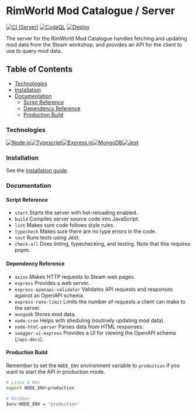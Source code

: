 # RimWorld Mod Catalogue / Server <!-- omit in toc -->

[![CI (Server)](https://github.com/NachoToast/RimWorldModCatalogue/actions/workflows/node.js.ci.server.yml/badge.svg)](https://github.com/NachoToast/RimWorldModCatalogue/actions/workflows/node.js.ci.server.yml)
[![CodeQL](https://github.com/NachoToast/RimWorldModCatalogue/actions/workflows/codeql-analysis.yml/badge.svg)](https://github.com/NachoToast/RimWorldModCatalogue/actions/workflows/codeql-analysis.yml)
[![Deploy](https://github.com/NachoToast/RimWorldModCatalogue/actions/workflows/deploy.yml/badge.svg)](https://github.com/NachoToast/RimWorldModCatalogue/actions/workflows/deploy.yml)

The server for the RimWorld Mod Catalogue handles fetching and updating mod data from the Steam workshop, and provides an API for the client to use to query mod data.

## Table of Contents <!-- omit in toc -->

- [Technologies](#technologies)
- [Installation](#installation)
- [Documentation](#documentation)
  - [Script Reference](#script-reference)
  - [Dependency Reference](#dependency-reference)
  - [Production Build](#production-build)

### Technologies

<div style="display: flex">

  <a href="https://nodejs.org/">
  <img alt="Node.js" src="https://img.shields.io/badge/Node.js-43853D?style=for-the-badge&logo=node.js&logoColor=white" />
  </a>

  <a href="https://www.typescriptlang.org/">
  <img alt="Typescript" src="https://img.shields.io/badge/TypeScript-007ACC?style=for-the-badge&logo=typescript&logoColor=white" />
  </a>

  <a href="https://expressjs.com/">
  <img alt="Express.js" src="https://img.shields.io/badge/express.js-%23404d59.svg?style=for-the-badge&logo=express&logoColor=%2361DAFB" />
  </a>

  <a href="https://www.mongodb.com/">
  <img alt="MongoDB" src="https://img.shields.io/badge/MongoDB-%234ea94b.svg?style=for-the-badge&logo=mongodb&logoColor=white" />
  </a>

  <a href="https://jestjs.io/">
  <img alt="Jest" src="https://img.shields.io/badge/-jest-%23C21325?style=for-the-badge&logo=jest&logoColor=white" />
  </a>

</div>

### Installation

See the [installation guide](./docs/InstallationGuide.md).

### Documentation

#### Script Reference

-   `start` Starts the server with hot-reloading enabled.
-   `build` Compiles server source code into JavaScript.
-   `lint` Makes sure code follows style rules.
-   `typecheck` Makes sure there are no type errors in the code.
-   `test` Runs tests using Jest.
-   `check-all` Does linting, typechecking, and testing. Note that this requires pnpm.

#### Dependency Reference

- `axios` Makes HTTP requests to Steam web pages.
- `express` Provides a web server.
- `express-openapi-validator` Validates API requests and responses against an OpenAPI schema.
- `express-rate-limit` Limits the number of requests a client can make to the server.
- `mongodb` Stores mod data.
- `node-cron` Helps with sheduling (routinely updating mod data).
- `node-html-parser` Parses data from HTML responses.
- `swagger-ui-express` Provides a UI for viewing the OpenAPI schema (`/api-docs`).

#### Production Build

Remember to set the `NODE_ENV` environment variable to `production` if you want to start the API in production mode.

```sh
# Linux & Mac
export NODE_ENV=production

# Windows
$env:NODE_ENV = 'production'
```

